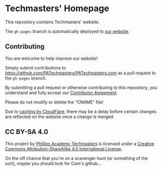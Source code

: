 # Techmasters' Homepage
This repository contains Techmasters' website.

The `gh-pages` branch is automatically deployed to [our website](https://patechmasters.com).

## Contributing
You are welcome to help improve our website!

Simply submit contributions to https://github.com/PATechmasters/PATechmasters.com as a pull request to the `gh-pages` branch.

By submitting a pull request or otherwise contributing to this repository, you understand and fully accept our [Contributor Agreement](CONTRIBUTING.md).

Please do not modify or delete the "CNAME" file!

Due to [caching by CloudFlare](https://support.cloudflare.com/hc/en-us/articles/200172516-Which-file-extensions-does-CloudFlare-cache-for-static-content-), there may be a delay before certain changes are reflected on the website once a change is merged.

## CC BY-SA 4.0
This project by [Phillips Academy Techmasters](https://patechmasters.com) is licensed under a [Creative Commons Attribution-ShareAlike 4.0 International License](https://creativecommons.org/licenses/by-sa/4.0/).

On the off chance that you're on a scavenger hunt (or something of the sort), maybe you should look for Cam's github...
